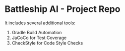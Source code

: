 
# Battleship AI - Project Repo

It includes several additional tools:
1. Gradle Build Automation
1. JaCoCo for Test Coverage
1. CheckStyle for Code Style Checks
